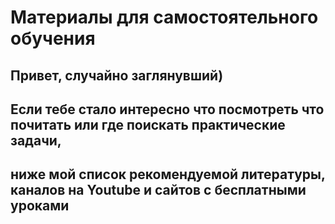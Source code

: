 # Материалы для самостоятельного обучения

## Привет, случайно заглянувший)
## Если тебе стало интересно что посмотреть что почитать или где поискать практические задачи,
## ниже мой список рекомендуемой литературы, каналов на Youtube и сайтов с бесплатными уроками


